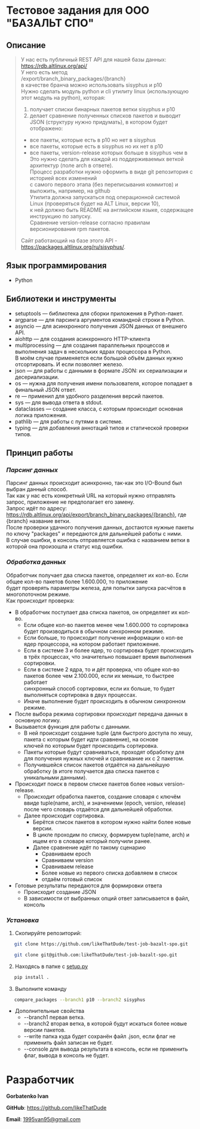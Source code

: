 # **Тестовое задания для ООО "БАЗАЛЬТ СПО"**
## Описание

>У нас есть публичный REST API для нашей базы данных:  
https://rdb.altlinux.org/api/  
У него есть метод  
/export/branch_binary_packages/{branch}  
в качестве бранча можно использовать sisyphus и p10  
Нужно сделать модуль python и cli утилиту linux (использующую этот модуль на python), которая:  
>1) получает списки бинарных пакетов ветки sisyphus и p10  
>2) делает сравнение полученных списков пакетов и выводит JSON (структуру нужно придумать), в котором будет отображено:  
>- все пакеты, которые есть в p10 но нет в sisyphus  
>- все пакеты, которые есть в sisyphus но их нет в p10  
>- все пакеты, version-release которых больше в sisyphus чем в   
>Это нужно сделать для каждой из поддерживаемых веткой архитектур (поле arch в ответе).  
>Процесс разработки нужно оформить в виде git репозитория с историей всех изменений  
>с самого первого этапа (без переписывания коммитов) и выложить, например, на github  
>Утилита должна запускаться под операционной системой Linux (проверяться будет на ALT Linux, версии 10),  
>к ней должно быть README на английском языке, содержащее инструкцию по запуску.  
>Сравнение version-release согласно правилам версионирования rpm пакетов.
>
>Cайт работающий на базе этого API - https://packages.altlinux.org/ru/sisyphus/.


## Язык программирования
- Python
## Библиотеки и инструменты
- setuptools — библиотека для сборки приложения в Python-пакет.
- argparse — для парсинга аргументов командной строки в Python.
- asyncio — для асинхронного получения JSON данных от внешнего API.
- aiohttp — для создания асинхронного HTTP-клиента
- multiprocessing — для создания параллельных процессов и выполнения задач в нескольких ядрах процессора в Python.  
В моём случае применяется если большой объём данных нужно отсортировать. И если позволяет железо.
- json — для работы с данными в формате JSON: их сериализации и десериализации.
- os — нужна для получения имени пользователя, которое попадает в финальный JSON ответ.
- re — применил для удобного разделения версий пакетов.
- sys — для вывода ответа в stdout.
- dataclasses — создание класса, с которым происходит основная логика приложения.
- pathlib — для работы с путями в системе.
- typing —  для добавления аннотаций типов и статической проверки типов.

## Принцип работы
### ***Парсинг данных***
Парсинг данных происходит асинхронно, так-как это I/O-Bound был выбран данный способ.  
Так как у нас есть конкретный URL на который нужно отправлять запрос, приложение не предполагает его замену.  
Запрос идёт по адресу: https://rdb.altlinux.org/api/export/branch_binary_packages/{branch}, где {branch} название ветки.  
После проверки удачного получения данных, достаются нужные пакеты по ключу "packages" и передаются для дальнейшей работы с ними.  
В случае ошибки, в консоль отправляется ошибка с названием ветки в которой она произошла и статус код ошибки.  

### ***Обработка данных***
Обработчик получает два списка пакетов, определяет их кол-во. Если общее кол-во пакетов более 1.600.000, то приложение  
будет проверять параметры железа, для попытки запуска расчётов в многопоточном режиме.  
Как происходит проверка:
- В обработчик поступает два списка пакетов, он определяет их кол-во.
  - Если общее кол-во пакетов менее чем 1.600.000 то сортировка будет производиться в обычном синхронном режиме.  
  - Если больше, то происходит получение информации о кол-ве ядер процессора, на котором работает приложение.
  - Если в системе 3 и более ядер, то сортировка будет происходить в трёх процессах, что значительно повышает время выполнения сортировки.
  - Если в системе 2 ядра, то и дёт проверка, что общее кол-во пакетов более чем 2.100.000, если их меньше, то быстрее работает  
    синхронный способ сортировки, если их больше, то будет выполняться сортировка в двух процессах.
  - Иначе выполнение будет происходить в обычном синхронном режиме.
- После выбора режима сортировки происходит передача данных в основную логику.
- Вызывается функция для работы с данными.
  - В ней происходит создание tuple (для быстрого доступа по хешу, пакета с которым будет идти сравнение), на основе  
    ключей по которым будет происходить сортировка.
  - Пакеты которые будут сравниваться, проходят обработку для для получения нужных ключей и сравнивание их с 2 пакетом.
  - Получившейся список пакетов отдаётся на дальнейшую обработку (в итоге получается два списка пакетов с уникальными данными).
- Происходит поиск в первом списке пакетов более новых version-release.
  - Происходит обработка пакетов, создание словаря с ключём ввиде tuple(name, arch), и значениеми (epoch, version, release)  
    после чего словарь отдаётся для дальнейшей обработки.
  - Далее происходит сортировка.
    - Берётся список пакетов в котором нужно найти более новые версии.
    - В цикле проходим по списку, формируем tuple(name, arch) и ищем его в словаре который получили ранее.
    - Далее сравнение идёт по такому сценарию
      - Сравниваем epoch
      - Сравниваем version
      - Сравниваем release
      - Более новые из первого списка добавляем в список
      - отдаём готовый список
- Готовые результаты передаются для формировки ответа
  - Происходит создание JSON
  - В зависимости от выбранных опций ответ записывается в файл, консоль


### ***Установка***

1. Скопируйте репозиторий:
```bash
   git clone https://github.com/likeThatDude/test-job-bazalt-spo.git
```
```bash
   git clone git@github.com:likeThatDude/test-job-bazalt-spo.git
```
2. Находясь в папке с [setup.py](setup.py)
```bash
   pip install .
```
3. Выполните команду
```bash
   compare_packages --branch1 p10 --branch2 sisyphus
```
- Дополнительные свойства 
  - --branch1 первая ветка.
  - --branch2 вторая ветка, в которой будут искаться более новые версии пакетов.
  - --write папка куда будет сохранён файл .json, если флаг не применить файл записан не будет.
  - --console для вывода результата в консоль, если не применить флаг, вывода в консоль не будет.

# Разработчик
**Gorbatenko Ivan**

**GitHub**: https://github.com/likeThatDude  

**Email**: 1995van95@gmail.com
